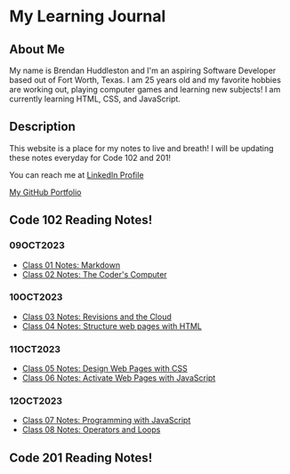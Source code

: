 # My Learning Journal

<!-- ## Growth Mindset

By Brendan Huddleston 09OCT2023
![Image showing Growth Mindset](https://c.pxhere.com/images/a2/76/a2b998182d273d8002294de3ae56-1587953.jpg!d)

### What is Growth Mindset to me?

Growth Mindset to me is the ability to learn and adapt to ongoing situations and willingness to learn despite challenges that might arise!

I have 3 reminders that I tell myself in order to maintain a _growth mindset_ :

- **Stay Positive**, being in a good mental spot always helps with learning new info!
- **Ask Questions**, don't feel embarrassed to ask questions. Everyone starts somewhere.
- **Don't give up!** Obstacles are necessary for learning -->

## About Me

My name is Brendan Huddleston and I'm an aspiring Software Developer based out of Fort Worth, Texas. I am 25 years old and my favorite hobbies are working out, playing computer games and learning new subjects! I am currently learning HTML, CSS, and JavaScript.

## Description

This website is a place for my notes to live and breath! I will be updating these notes everyday for Code 102 and 201!

You can reach me at [LinkedIn Profile](https://www.linkedin.com/in/brendan-huddleston-17b745b9/)

[My GitHub Portfolio](https://github.com/brendanhuddleston18)

## Code 102 Reading Notes!

### 09OCT2023

- [Class 01 Notes: Markdown](https://brendanhuddleston18.github.io/reading-notes/class01notes)
- [Class 02 Notes: The Coder's Computer](https://brendanhuddleston18.github.io/reading-notes/class02notes)

### 10OCT2023

- [Class 03 Notes: Revisions and the Cloud](https://brendanhuddleston18.github.io/reading-notes/class03notes)
- [Class 04 Notes: Structure web pages with HTML](https://brendanhuddleston18.github.io/reading-notes/class04notes)

### 11OCT2023

- [Class 05 Notes: Design Web Pages with CSS](https://brendanhuddleston18.github.io/reading-notes/class05notes)
- [Class 06 Notes: Activate Web Pages with JavaScript](https://brendanhuddleston18.github.io/reading-notes/class06notes)

### 12OCT2023

- [Class 07 Notes: Programming with JavaScript](https://brendanhuddleston18.github.io/reading-notes/class07notes)
- [Class 08 Notes: Operators and Loops](https://brendanhuddleston18.github.io/reading-notes/class08notes)

## Code 201 Reading Notes!

